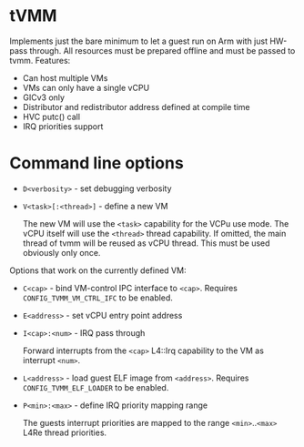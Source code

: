 # tVMM

Implements just the bare minimum to let a guest run on Arm with just HW-pass
through. All resources must be prepared offline and must be passed to tvmm.
Features:

* Can host multiple VMs
* VMs can only have a single vCPU
* GICv3 only
* Distributor and redistributor address defined at compile time
* HVC putc() call
* IRQ priorities support

# Command line options

* `D<verbosity>` - set debugging verbosity
* `V<task>[:<thread>]` - define a new VM
  
  The new VM will use the `<task>` capability for the VCPu use mode. The vCPU
  itself will use the `<thread>` thread capability. If omitted, the main thread
  of tvmm will be reused as vCPU thread. This must be used obviously only once.

Options that work on the currently defined VM:

* `C<cap>` - bind VM-control IPC interface to `<cap>`. Requires
  `CONFIG_TVMM_VM_CTRL_IFC` to be enabled.
* `E<address>` - set vCPU entry point address
* `I<cap>:<num>` - IRQ pass through

  Forward interrupts from the `<cap>` L4::Irq capability to the VM as interrupt
  `<num>`.
* `L<address>` - load guest ELF image from `<address>`. Requires
  `CONFIG_TVMM_ELF_LOADER` to be enabled.
* `P<min>:<max>` - define IRQ priority mapping range
  
  The guests interrupt priorities are mapped to the range `<min>`..`<max>`
  L4Re thread priorities.
